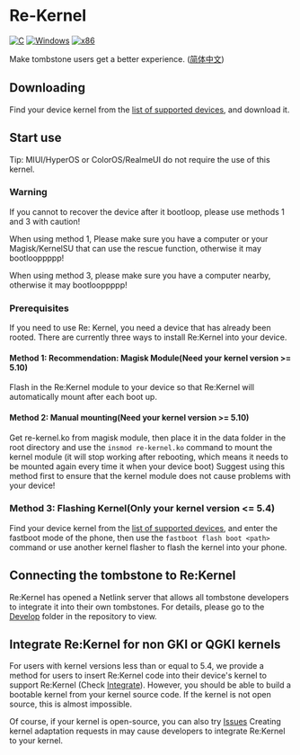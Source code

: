 # Re-Kernel
[![C](https://img.shields.io/badge/language-C-%23f34b7d.svg?style=plastic)](https://en.wikipedia.org/wiki/C_(programming_language)) 
[![Windows](https://img.shields.io/badge/platform-Android-0078d7.svg?style=plastic)](https://en.wikipedia.org/wiki/Microsoft_Windows) 
[![x86](https://img.shields.io/badge/arch-AArch64-red.svg?style=plastic)](https://en.wikipedia.org/wiki/AArch64)

Make tombstone users get a better experience. ([简体中文](README_CN.md))

## Downloading
Find your device kernel from the [list of supported devices](https://github.com/Sakion-Team/Re-Kernel/tree/main/Supported-Devices), and download it.

## Start use
Tip: MIUI/HyperOS or ColorOS/RealmeUI do not require the use of this kernel.

### Warning
If you cannot to recover the device after it bootloop, please use methods 1 and 3 with caution!

When using method 1, Please make sure you have a computer or your Magisk/KernelSU that can use the rescue function, otherwise it may bootlooppppp!

When using method 3, please make sure you have a computer nearby, otherwise it may bootlooppppp!

### Prerequisites
If you need to use Re: Kernel, you need a device that has already been rooted. There are currently three ways to install Re:Kernel into your device.

#### Method 1: Recommendation: Magisk Module(Need your kernel version >= 5.10)
Flash in the Re:Kernel module to your device so that Re:Kernel will automatically mount after each boot up.

#### Method 2: Manual mounting(Need your kernel version >= 5.10)
Get re-kernel.ko from magisk module, then place it in the data folder in the root directory and use the `insmod re-kernel.ko` command to mount the kernel module (it will stop working after rebooting, which means it needs to be mounted again every time it when your device boot) Suggest using this method first to ensure that the kernel module does not cause problems with your device!

### Method 3: Flashing Kernel(Only your kernel version <= 5.4)
Find your device kernel from the [list of supported devices](https://github.com/Sakion-Team/Re-Kernel/tree/main/Devices), and enter the fastboot mode of the phone, then use the `fastboot flash boot <path>` command or use another kernel flasher to flash the kernel into your phone.

## Connecting the tombstone to Re:Kernel
Re:Kernel has opened a Netlink server that allows all tombstone developers to integrate it into their own tombstones. For details, please go to the [Develop](https://github.com/Sakion-Team/Re-Kernel/tree/main/Develop) folder in the repository to view.

## Integrate Re:Kernel for non GKI or QGKI kernels
For users with kernel versions less than or equal to 5.4, we provide a method for users to insert Re:Kernel code into their device's kernel to support Re:Kernel (Check [Integrate](https://github.com/Sakion-Team/Re-Kernel/blob/main/Integrate/README.md)). However, you should be able to build a bootable kernel from your kernel source code. If the kernel is not open source, this is almost impossible.

Of course, if your kernel is open-source, you can also try [Issues](https://github.com/Sakion-Team/Re-Kernel/issues) Creating kernel adaptation requests in may cause developers to integrate Re:Kernel to your kernel.
